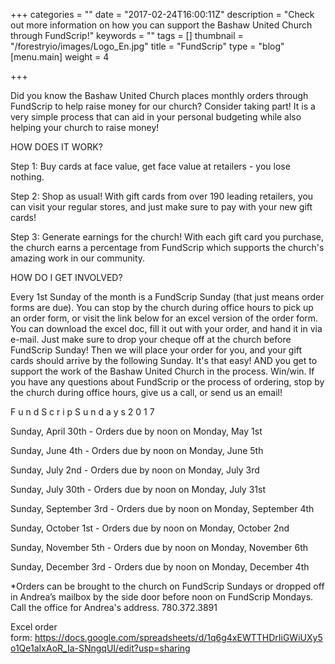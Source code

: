 +++
categories = ""
date = "2017-02-24T16:00:11Z"
description = "Check out more information on how you can support the Bashaw United Church through FundScrip!"
keywords = ""
tags = []
thumbnail = "/forestryio/images/Logo_En.jpg"
title = "FundScrip"
type = "blog"
[menu.main]
weight = 4

+++


Did you know the Bashaw United Church places monthly orders through FundScrip to help raise money for our church? Consider taking part! It is a very simple process that can aid in your personal budgeting while also helping your church to raise money!


HOW DOES IT WORK?


Step 1: Buy cards at face value, get face value at retailers - you lose nothing.


Step 2: Shop as usual! With gift cards from over 190 leading retailers, you can visit your regular stores, and just make sure to pay with your new gift cards!


Step 3: Generate earnings for the church! With each gift card you purchase, the church earns a percentage from FundScrip which supports the church's amazing work in our community.


HOW DO I GET INVOLVED?


Every 1st Sunday of the month is a FundScrip Sunday (that just means order forms are due). You can stop by the church during office hours to pick up an order form, or visit the link below for an excel version of the order form. You can download the excel doc, fill it out with your order, and hand it in via e-mail. Just make sure to drop your cheque off at the church before FundScrip Sunday! Then we will place your order for you, and your gift cards should arrive by the following Sunday. It's that easy! AND you get to support the work of the Bashaw United Church in the process. Win/win. If you have any questions about FundScrip or the process of ordering, stop by the church during office hours, give us a call, or send us an email!

F u n d S c r i p  S u n d a y s  2 0 1 7

Sunday, April 30th - Orders due by noon on Monday, May 1st

Sunday, June 4th - Orders due by noon on Monday, June 5th

Sunday, July 2nd - Orders due by noon on Monday, July 3rd

Sunday, July 30th - Orders due by noon on Monday, July 31st

Sunday, September 3rd - Orders due by noon on Monday, September 4th

Sunday, October 1st - Orders due by noon on Monday, October 2nd

Sunday, November 5th - Orders due by noon on Monday, November 6th

Sunday, December 3rd - Orders due by noon on Monday, December 4th

*Orders can be brought to the church on FundScrip Sundays or dropped off in Andrea’s mailbox by the side door before noon on FundScrip Mondays. Call the office for Andrea's address. 780.372.3891




Excel order form: https://docs.google.com/spreadsheets/d/1q6g4xEWTTHDrIiGWiUXy5o1Qe1aIxAoR_Ia-SNngqUI/edit?usp=sharing